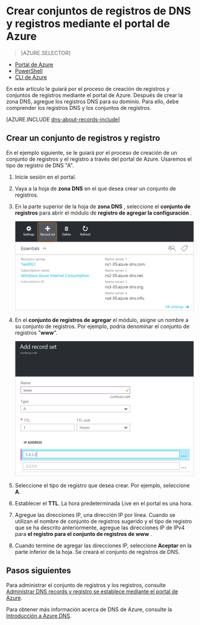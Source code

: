 <properties
   pageTitle="Crear un conjunto de registros y registros de una zona de DNS con el portal de Azure | Microsoft Azure"
   description="Cómo crear registros de host DNS de Azure y crear conjuntos de registros y los registros con el portal de Azure"
   services="dns"
   documentationCenter="na"
   authors="sdwheeler"
   manager="carmonm"
   editor=""
   tags="azure-resource-manager"/>

<tags
   ms.service="dns"
   ms.devlang="na"
   ms.topic="article"
   ms.tgt_pltfrm="na"
   ms.workload="infrastructure-services"
   ms.date="08/16/2016"
   ms.author="sewhee"/>



# <a name="create-dns-record-sets-and-records-by-using-the-azure-portal"></a>Crear conjuntos de registros de DNS y registros mediante el portal de Azure


> [AZURE.SELECTOR]
- [Portal de Azure](dns-getstarted-create-recordset-portal.md)
- [PowerShell](dns-getstarted-create-recordset.md)
- [CLI de Azure](dns-getstarted-create-recordset-cli.md)


En este artículo le guiará por el proceso de creación de registros y conjuntos de registros mediante el portal de Azure. Después de crear la zona DNS, agregue los registros DNS para su dominio. Para ello, debe comprender los registros DNS y los conjuntos de registros.

[AZURE.INCLUDE [dns-about-records-include](../../includes/dns-about-records-include.md)]


## <a name="create-a-record-set-and-record"></a>Crear un conjunto de registros y registro

En el ejemplo siguiente, se le guiará por el proceso de creación de un conjunto de registros y el registro a través del portal de Azure. Usaremos el tipo de registro de DNS "A".

1. Inicie sesión en el portal.

2. Vaya a la hoja de **zona DNS** en el que desea crear un conjunto de registros.

3. En la parte superior de la hoja de **zona DNS** , seleccione el **conjunto de registros** para abrir el módulo de **registro de agregar la configuración** .

    ![Nuevo conjunto de registros.](./media/dns-getstarted-create-recordset-portal/newrecordset500.png)

4. En el **conjunto de registros de agregar** el módulo, asigne un nombre a su conjunto de registros. Por ejemplo, podría denominar el conjunto de registros "**www**".

    ![Agregar conjunto de registros.](./media/dns-getstarted-create-recordset-portal/addrecordset500.png)

5. Seleccione el tipo de registro que desea crear. Por ejemplo, seleccione **A**.

6. Establecer el **TTL**. La hora predeterminada Live en el portal es una hora.

7. Agregue las direcciones IP, una dirección IP por línea. Cuando se utilizan el nombre de conjunto de registros sugerido y el tipo de registro que se ha descrito anteriormente, agregue las direcciones IP de IPv4 para **el registro para el conjunto de registros de www** .

8. Cuando termine de agregar las direcciones IP, seleccione **Aceptar** en la parte inferior de la hoja. Se creará el conjunto de registros de DNS.


## <a name="next-steps"></a>Pasos siguientes

Para administrar el conjunto de registros y los registros, consulte [Administrar DNS records y registro se establece mediante el portal de Azure](dns-operations-recordsets-portal.md).

Para obtener más información acerca de DNS de Azure, consulte la [Introducción a Azure DNS](dns-overview.md).
